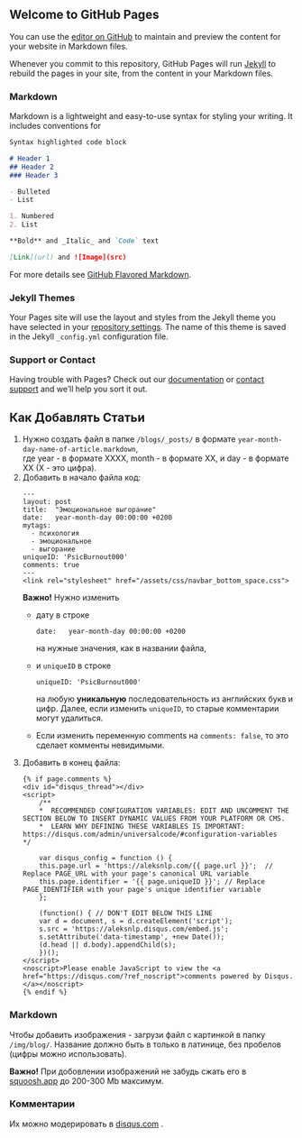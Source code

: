 ## Welcome to GitHub Pages

You can use the [editor on GitHub](https://github.com/alex-kislyakov/alex-kislyakov.github.io/edit/main/README.md) to maintain and preview the content for your website in Markdown files.

Whenever you commit to this repository, GitHub Pages will run [Jekyll](https://jekyllrb.com/) to rebuild the pages in your site, from the content in your Markdown files.

### Markdown

Markdown is a lightweight and easy-to-use syntax for styling your writing. It includes conventions for

```markdown
Syntax highlighted code block

# Header 1
## Header 2
### Header 3

- Bulleted
- List

1. Numbered
2. List

**Bold** and _Italic_ and `Code` text

[Link](url) and ![Image](src)
```

For more details see [GitHub Flavored Markdown](https://guides.github.com/features/mastering-markdown/).

### Jekyll Themes

Your Pages site will use the layout and styles from the Jekyll theme you have selected in your [repository settings](https://github.com/alex-kislyakov/alex-kislyakov.github.io/settings/pages). The name of this theme is saved in the Jekyll `_config.yml` configuration file.

### Support or Contact

Having trouble with Pages? Check out our [documentation](https://docs.github.com/categories/github-pages-basics/) or [contact support](https://support.github.com/contact) and we’ll help you sort it out.

## Как Добавлять Статьи
1. Нужно создать файл в папке `/blogs/_posts/` в 
   формате `year-month-day-name-of-article.markdown`,  
   где year - в формате XXXX, month - в формате XX, и day - в формате XX
   (X - это цифра).
2. Добавить в начало файла код:
    ```
    ---
    layout: post
    title:  "Эмоциональное выгорание"
    date:   year-month-day 00:00:00 +0200
    mytags:
      - психология
      - эмоциональное
      - выгорание
    uniqueID: 'PsicBurnout000'
    comments: true
    ---
    <link rel="stylesheet" href="/assets/css/navbar_bottom_space.css">
    ``` 
   **Важно!** Нужно изменить 
   - дату в строке
     ```
     date:   year-month-day 00:00:00 +0200
     ```
     на нужные значения, как в названии файла, 
   - и `uniqueID` в строке
     ```
     uniqueID: 'PsicBurnout000'
     ```
     на любую **уникальную** последовательность из английских букв и цифр. 
   Далее, если изменить `uniqueID`, то старые комментарии могут удалиться.  
   
   - Если изменить переменную comments на `comments: false`, то это сделает комменты невидимыми.
4. Добавить в конец файла:
   ```
   {% if page.comments %}
   <div id="disqus_thread"></div>
   <script>
       /**
       *  RECOMMENDED CONFIGURATION VARIABLES: EDIT AND UNCOMMENT THE SECTION BELOW TO INSERT DYNAMIC VALUES FROM YOUR PLATFORM OR CMS.
       *  LEARN WHY DEFINING THESE VARIABLES IS IMPORTANT: https://disqus.com/admin/universalcode/#configuration-variables    */
   
       var disqus_config = function () {
       this.page.url = 'https://aleksnlp.com/{{ page.url }}';  // Replace PAGE_URL with your page's canonical URL variable
       this.page.identifier = '{{ page.uniqueID }}'; // Replace PAGE_IDENTIFIER with your page's unique identifier variable
       };
       
       (function() { // DON'T EDIT BELOW THIS LINE
       var d = document, s = d.createElement('script');
       s.src = 'https://aleksnlp.disqus.com/embed.js';
       s.setAttribute('data-timestamp', +new Date());
       (d.head || d.body).appendChild(s);
       })();
   </script>
   <noscript>Please enable JavaScript to view the <a href="https://disqus.com/?ref_noscript">comments powered by Disqus.</a></noscript>
   {% endif %}
   ```

### Markdown
Чтобы добавить изображения - загрузи файл с картинкой в папку  `/img/blog/`. 
Название должно быть в только в латинице, без пробелов (цифры можно использовать).

**Важно!** При добовлении изображений не забудь сжать его в [squoosh.app](https://squoosh.app/) до 200-300 Mb максимум.

### Комментарии
Их можно модерировать в [disqus.com](https://disqus.com) .

